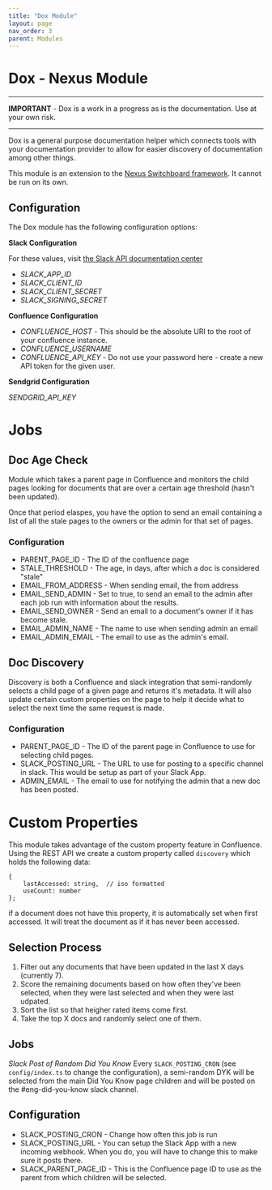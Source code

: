 ```yaml
---
title: "Dox Module"
layout: page
nav_order: 3
parent: Modules
---
```


# Dox - Nexus Module

---

**IMPORTANT** - Dox is a work in a progress as is the documentation.  Use at your own risk.

---

Dox is a general purpose documentation helper which connects 
tools with your documentation provider to allow for easier discovery 
of documentation among other things.

This module is an extension to the [Nexus Switchboard framework](https://github.com/NexusSwitchboard/nexus-core).  It cannot be run on its own.


## Configuration
The Dox module has the following configuration options:

**Slack Configuration**

For these values, visit [the Slack API documentation center](https://api.slack.com)

* *SLACK_APP_ID*
* *SLACK_CLIENT_ID*
* *SLACK_CLIENT_SECRET*
* *SLACK_SIGNING_SECRET*

**Confluence Configuration**

* *CONFLUENCE_HOST* - This should be the absolute URI to the root of your confluence instance.
* *CONFLUENCE_USERNAME*
* *CONFLUENCE_API_KEY* - Do not use your password here - create a new API token for the given user.

**Sendgrid Configuration**

*SENDGRID_API_KEY*

# Jobs

## Doc Age Check
Module which takes a parent page in Confluence and monitors the child pages
looking for documents that are over a certain age threshold (hasn't been updated).

Once that period elaspes, you have the option to send an email 
containing a list of all the stale pages to the owners or 
the admin for that set of pages.    

### Configuration
* PARENT_PAGE_ID - The ID of the confluence page
* STALE_THRESHOLD - The age, in days, after which a doc is considered "stale"
* EMAIL_FROM_ADDRESS - When sending email, the from address
* EMAIL_SEND_ADMIN - Set to true, to send an email to the admin after each job run with information about the results.
* EMAIL_SEND_OWNER - Send an email to a document's owner if it has become stale.
* EMAIL_ADMIN_NAME - The name to use when sending admin an email
* EMAIL_ADMIN_EMAIL - The email to use as the admin's email.


## Doc Discovery
Discovery is both a Confluence and slack integration that semi-randomly selects a child page of a given page and returns it's metadata.  It will also update certain custom properties on the page to help it decide what to select the next time the same request is made.

### Configuration
* PARENT_PAGE_ID - The ID of the parent page in Confluence to use for selecting child pages. 
* SLACK_POSTING_URL - The URL to use for posting to a specific channel in slack.  This would be setup as part of your Slack App.
* ADMIN_EMAIL - The email to use for notifying the admin that a new doc has been posted.

# Custom Properties
This module takes advantage of the custom property feature in Confluence.  Using the REST API
we create a custom property called `discovery` which holds the following data:

    {
        lastAccessed: string,  // iso formatted
        useCount: number
    };

if a document does not have this property, it is automatically set when first accessed.  It will
treat the document as if it has never been accessed.

## Selection Process

1. Filter out any documents that have been updated in the last X days (currently 7).
2. Score the remaining documents based on how often they've been selected, when they were 
    last selected and when they were last udpated.
3. Sort the list so that heigher rated items come first.
4. Take the top X docs and randomly select one of them.

## Jobs
*Slack Post of Random _Did You Know_*
Every `SLACK_POSTING_CRON` (see `config/index.ts` to change the configuration), a semi-random DYK will
be selected from the main Did You Know page children and  will be posted on the #eng-did-you-know  slack 
channel.

## Configuration

* SLACK_POSTING_CRON - Change how often this job is run
* SLACK_POSTING_URL - You  can setup the Slack  App with a new incoming webhook.  When you  do,  you will have
    to change this to make  sure it posts there.
* SLACK_PARENT_PAGE_ID - This is the Confluence page ID to use as the parent from which children will be selected.
